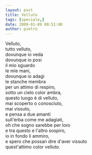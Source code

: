```yaml
---
layout: post
title: Velluto
tags: [speciale,]
date: 2009-01-09 00:51:00
author: pietro
---
```

Velluto,<br/>tutto velluto,<br/>dovunque io veda<br/>dovunque io posi<br/>il mio sguardo<br/>le mie mani,<br/>dovunque io adagi<br/>le stanche membra<br/>per un attimo di respiro,<br/>sotto un cielo color ambra,<br/>questo luogo è di velluto,<br/>mai scoperto o conosciuto,<br/>mai vissuto,<br/>e pensa a due amanti<br/>sull'erba come me adagiati,<br/>oh che sogno sarebbe per loro<br/>e tra questo e l'altro sospiro,<br/>io in fondo li ammiro,<br/>e spero che possan dire d'aver vissuto<br/>quest'attimo color velluto.
